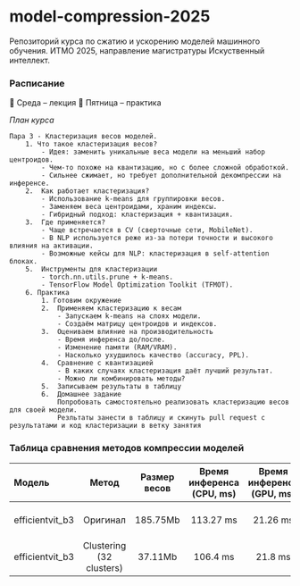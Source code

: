 # model-compression-2025

Репозиторий курса по сжатию и ускорению моделей машинного обучения.
ИТМО 2025, направление магистратуры Искуственный интеллект.

### Расписание

📅 Среда – лекция
📅 Пятница – практика

*План курса*
```
Пара 3 - Кластеризация весов моделей.
    1. Что такое кластеризация весов?
        - Идея: заменить уникальные веса модели на меньший набор центроидов.
        - Чем-то похоже на квантизацию, но с более сложной обработкой.
        - Сильнее сжимает, но требует дополнительной декомпрессии на инференсе.
    2.	Как работает кластеризация?
        - Использование k-means для группировки весов.
        - Заменяем веса центроидами, храним индексы.
        - Гибридный подход: кластеризация + квантизация.
    3.	Где применяется?
        - Чаще встречается в CV (сверточные сети, MobileNet).
        - В NLP используется реже из-за потери точности и высокого влияния на активации.
        - Возможные кейсы для NLP: кластеризация в self-attention блоках.
    5.	Инструменты для кластеризации
        - torch.nn.utils.prune + k-means.
        - TensorFlow Model Optimization Toolkit (TFMOT).
    6. Практика
        1. Готовим окружение
        2.	Применяем кластеризацию к весам
            - Запускаем k-means на слоях модели.
            - Создаём матрицу центроидов и индексов.
        3.	Оцениваем влияние на производительность
            - Время инференса до/после.
            - Изменение памяти (RAM/VRAM).
            - Насколько ухудшилось качество (accuracy, PPL).
        4.	Сравнение с квантизацией
            - В каких случаях кластеризация даёт лучший результат.
            - Можно ли комбинировать методы?
        5.	Записываем результаты в таблицу
        6.	Домашнее задание
            Попробовать самостоятельно реализовать кластеризацию весов для своей модели.
            Резльтаты занести в таблицу и скинуть pull request с результатами и код кластеризации в ветку занятия
```
### Таблица сравнения методов компрессии моделей

| Модель    |    Метод    | Размер весов | Время инференса (CPU, ms) | Время инференса (GPU, ms) | Использование RAM (MB) | Использование VRAM (MB) |  Качество (Precision, Recall, F1-Score))  |
| :-------------- | :--------------: | :---------------------: | :-------------------------------------: | :-------------------------------------: | :---------------------------------: | :----------------------------------: | :-----------------------------------------------: |
| efficientvit_b3 | Оригинал |        185.75Mb        |               113.27 ms               |                21.26 ms                |              764.75 MB              |              539.00 Mb              | 0.8474 precision 0.8342 recall 0.8239 f1-score |
| efficientvit_b3 | Clustering (32 clusters) |        37.11Mb        |               106.4 ms               |                21.8 ms                |              764.75 MB              |              539.00 Mb              | 0.8474 precision 0.8342 recall 0.8239 f1-score |



